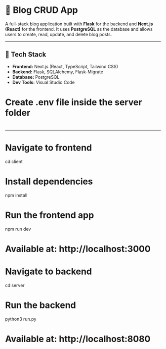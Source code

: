# 📝 Blog CRUD App

A full-stack blog application built with **Flask** for the backend and **Next.js (React)** for the frontend. It uses **PostgreSQL** as the database and allows users to create, read, update, and delete blog posts.

---

## 🔧 Tech Stack

- **Frontend:** Next.js (React, TypeScript, Tailwind CSS)
- **Backend:** Flask, SQLAlchemy, Flask-Migrate
- **Database:** PostgreSQL
- **Dev Tools:** Visual Studio Code

# Create .env file inside the server folder
# 


---

# Navigate to frontend
cd client

# Install dependencies
npm install

# Run the frontend app
npm run dev
# Available at: http://localhost:3000

# Navigate to backend
cd server

# Run the backend
python3 run.py
# Available at: http://localhost:8080